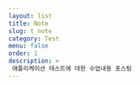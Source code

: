```yaml
---
layout: list
title: Note
slug: t_note
category: Test
menu: false
order: 1
description: >
 애플리케이션 테스트에 대한 수업내용 포스팅
---
```

